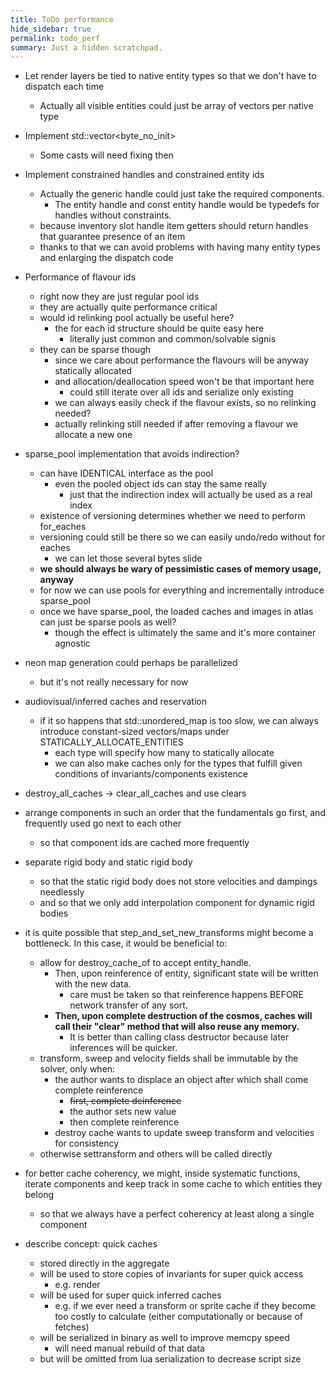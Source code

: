 ```yaml
---
title: ToDo performance
hide_sidebar: true
permalink: todo_perf
summary: Just a hidden scratchpad.
---
```


- Let render layers be tied to native entity types so that we don't have to dispatch each time
	- Actually all visible entities could just be array of vectors per native type

- Implement std::vector<byte_no_init>
	- Some casts will need fixing then

- Implement constrained handles and constrained entity ids
	- Actually the generic handle could just take the required components.
		- The entity handle and const entity handle would be typedefs for handles without constraints.
	- because inventory slot handle item getters should return handles that guarantee presence of an item
	- thanks to that we can avoid problems with having many entity types and enlarging the dispatch code

- Performance of flavour ids
	- right now they are just regular pool ids
	- they are actually quite performance critical
	- would id relinking pool actually be useful here?
		- the for each id structure should be quite easy here
			- literally just common and common/solvable signis
	- they can be sparse though
		- since we care about performance the flavours will be anyway statically allocated
		- and allocation/deallocation speed won't be that important here
			- could still iterate over all ids and serialize only existing
		- we can always easily check if the flavour exists, so no relinking needed?
		- actually relinking still needed if after removing a flavour we allocate a new one

- sparse_pool implementation that avoids indirection?
	- can have IDENTICAL interface as the pool
		- even the pooled object ids can stay the same really
			- just that the indirection index will actually be used as a real index
	- existence of versioning determines whether we need to perform for_eaches
	- versioning could still be there so we can easily undo/redo without for eaches
		- we can let those several bytes slide
	- **we should always be wary of pessimistic cases of memory usage, anyway**
	- for now we can use pools for everything and incrementally introduce sparse_pool
	- once we have sparse_pool, the loaded caches and images in atlas can just be sparse pools as well?
		- though the effect is ultimately the same and it's more container agnostic

- neon map generation could perhaps be parallelized
	- but it's not really necessary for now

- audiovisual/inferred caches and reservation
	- if it so happens that std::unordered_map is too slow, we can always introduce constant-sized vectors/maps under STATICALLY_ALLOCATE_ENTITIES
		- each type will specify how many to statically allocate 
		- we can also make caches only for the types that fulfill given conditions of invariants/components existence

- destroy_all_caches -> clear_all_caches and use clears

- arrange components in such an order that the fundamentals go first, and frequently used go next to each other
	- so that component ids are cached more frequently
- separate rigid body and static rigid body
	- so that the static rigid body does not store velocities and dampings needlessly
	- and so that we only add interpolation component for dynamic rigid bodies
- it is quite possible that step_and_set_new_transforms might become a bottleneck. In this case, it would be beneficial to:
	- allow for destroy_cache_of to accept entity_handle. 
		- Then, upon reinference of entity, significant state will be written with the new data.
			- care must be taken so that reinference happens BEFORE network transfer of any sort.
		- **Then, upon complete destruction of the cosmos, caches will call their "clear" method that will also reuse any memory.**
			- It is better than calling class destructor because later inferences will be quicker.
	- transform, sweep and velocity fields shall be immutable by the solver, only when:
		- the author wants to displace an object after which shall come complete reinference
			- ~~first, complete deinference~~
			- the author sets new value
			- then complete reinference
		- destroy cache wants to update sweep transform and velocities for consistency 
	- otherwise settransform and others will be called directly
- for better cache coherency, we might, inside systematic functions, iterate components and keep track in some cache to which entities they belong
	- so that we always have a perfect coherency at least along a single component 
- describe concept: quick caches
	- stored directly in the aggregate
	- will be used to store copies of invariants for super quick access
		- e.g. render
	- will be used for super quick inferred caches
		- e.g. if we ever need a transform or sprite cache if they become too costly to calculate (either computationally or because of fetches)
	- will be serialized in binary as well to improve memcpy speed 
		- will need manual rebuild of that data
	- but will be omitted from lua serialization to decrease script size

